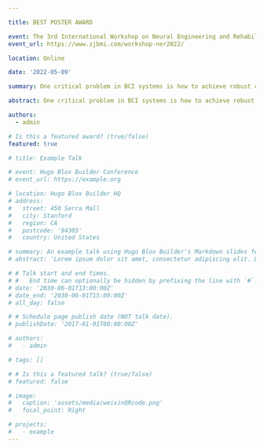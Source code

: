 ```yaml
---

title: BEST POSTER AWARD

event: The 3rd International Workshop on Neural Engineering and Rehabilitation
event_url: https://www.zjbmi.com/workshop-ner2022/

location: Online

date: '2022-05-09'

summary: One critical problem in BCI systems is how to achieve robust control. The challenge lies in the variability of neural signals, that can be induced by: noises and variability of neural encoding associates with brain states. When neural signal changes, there can be decoding errors given a static neural decoder, exhibiting unstable BCI control. Ideally, a neural decoder should dynamically change along with changes in neural signals to achieve robust control. But how to achieve this? We propose a DyEnsemble model, which builds a pool of models to encode various neural functions, assigns the model weights dynamically according to the incoming neural signals, and assembles them in time with Bayesian model averaging rules. In this way, our decoder adjusts itself along with changes in neural signals. 

abstract: One critical problem in BCI systems is how to achieve robust control. The challenge lies in the variability of neural signals, that can be induced by: noises and variability of neural encoding associates with brain states. When neural signal changes, there can be decoding errors given a static neural decoder, exhibiting unstable BCI control. Ideally, a neural decoder should dynamically change along with changes in neural signals to achieve robust control. But how to achieve this? We propose a DyEnsemble model, which builds a pool of models to encode various neural functions, assigns the model weights dynamically according to the incoming neural signals, and assembles them in time with Bayesian model averaging rules. In this way, our decoder adjusts itself along with changes in neural signals. 

authors:
  - admin

# Is this a featured award? (true/false)
featured: true

# title: Example Talk

# event: Hugo Blox Builder Conference
# event_url: https://example.org

# location: Hugo Blox Builder HQ
# address:
#   street: 450 Serra Mall
#   city: Stanford
#   region: CA
#   postcode: '94305'
#   country: United States

# summary: An example talk using Hugo Blox Builder's Markdown slides feature.
# abstract: 'Lorem ipsum dolor sit amet, consectetur adipiscing elit. Duis posuere tellusac convallis placerat. Proin tincidunt magna sed ex sollicitudin condimentum. Sed ac faucibus dolor, scelerisque sollicitudin nisi. Cras purus urna, suscipit quis sapien eu, pulvinar tempor diam.'

# # Talk start and end times.
# #   End time can optionally be hidden by prefixing the line with `#`.
# date: '2030-06-01T13:00:00Z'
# date_end: '2030-06-01T15:00:00Z'
# all_day: false

# # Schedule page publish date (NOT talk date).
# publishDate: '2017-01-01T00:00:00Z'

# authors:
#   - admin

# tags: []

# # Is this a featured talk? (true/false)
# featured: false

# image:
#   caption: 'assets/media/weixinQRcode.png'
#   focal_point: Right

# projects:
#   - example
---
```

